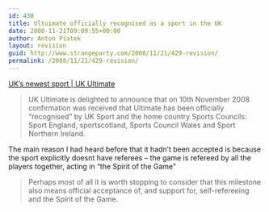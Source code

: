 ```yaml
---
id: 430
title: Ultuimate officially recognised as a sport in the UK
date: 2008-11-21T09:09:55+00:00
author: Anton Piatek
layout: revision
guid: http://www.strangeparty.com/2008/11/21/429-revision/
permalink: /2008/11/21/429-revision/
---
```

[UK&#8217;s newest sport | UK Ultimate](http://www.ukultimate.com/story/uks_newest_sport)

> UK Ultimate is delighted to announce that on 10th November 2008 confirmation was received that Ultimate has been officially “recognised” by UK Sport and the home country Sports Councils: Sport England, sportscotland, Sports Council Wales and Sport Northern Ireland.

The main reason I had heard before that it hadn&#8217;t been accepted is because the sport explicitly doesnt have referees &#8211; the game is refereed by all the players together, acting in &#8220;the Spirit of the Game&#8221;

> Perhaps most of all it is worth stopping to consider that this milestone also means official acceptance of, and support for, self-refereeing and the Spirit of the Game.